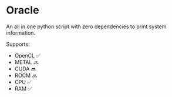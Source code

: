 # Oracle

An all in one python script with zero dependencies to print system information.

Supports:
- OpenCL ✅
- METAL 🔜
- CUDA 🔜
- ROCM 🔜
- CPU ✅
- RAM ✅